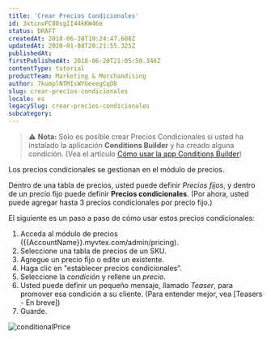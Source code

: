 ```yaml
---
title: 'Crear Precios Condicionales'
id: 3xtcnvFC80sgII44kKW46e
status: DRAFT
createdAt: 2018-06-20T19:24:47.688Z
updatedAt: 2020-01-08T20:21:55.325Z
publishedAt: 
firstPublishedAt: 2018-06-20T21:05:50.346Z
contentType: tutorial
productTeam: Marketing & Merchandising
author: 7kumplNTMIsWYGeeegCqO8
slug: crear-precios-condicionales
locale: es
legacySlug: crear-precios-condicionales
subcategory: 
---
```


>⚠️ **Nota:**
> Sólo es posible crear Precios Condicionales si usted ha instalado la aplicación **Conditions Builder** y ha creado alguna condición. (Vea el artículo [Cómo usar la app Conditions Builder](http://help.vtex.com/es/tutorial/como-usar-el-app-conditions-builder))

Los precios condicionales se gestionan en el módulo de precios.

Dentro de una tabla de precios, usted puede definir *Precios fijos*, y dentro de un precio fijo puede definir __Precios condicionales__. (Por ahora, usted puede agregar hasta 3 precios condicionales por precio fijo.)

El siguiente es un paso a paso de cómo usar estos precios condicionales:

1. Acceda al módulo de precios ({{AccountName}}.myvtex.com/admin/pricing).
2. Seleccione una tabla de precios de un SKU.
3. Agregue un precio fijo o edite un existente.
4. Haga clic en "establecer precios condicionales".
5. Seleccione la *condición* y rellene un *precio*.
6. Usted puede definir un pequeño mensaje, llamado *Teaser*, para promover esa condición a su cliente. (Para entender mejor, vea [Teasers - En breve])
7. Guarde.

![conditionalPrice](https://images.ctfassets.net/alneenqid6w5/3HJkZntAaQEOoCywOS2Sqo/09869666842b78db00d1dc0ab94ca965/conditionalPrice.gif)
